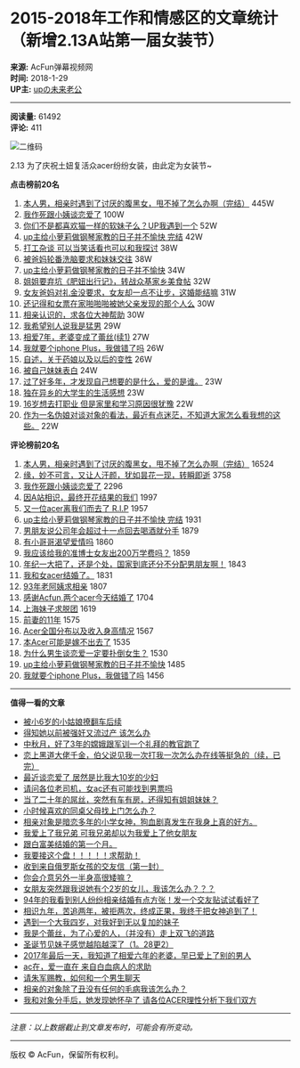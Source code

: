 # 2015-2018年工作和情感区的文章统计（新增2.13A站第一届女装节）

**来源:** AcFun弹幕视频网  
**时间:** 2018-1-29  
**UP主:** [upの未来老公](https://www.acfun.cn/u/1626392)

---

**阅读量:** 61492  
**评论:** 411

![二维码](https://ksurl.cn/createqrcode?content=https%3A%2F%2Fwww.acfun.cn%2Fa%2Fac4218117%3Ffrom%3Dvideo&contentType=URL&toShortUrl=false&width=98&height=98)

2.13 为了庆祝土妞复活众acer纷纷女装，由此定为女装节~

**点击榜前20名**
1. [本人男，相亲时遇到了讨厌的腹黑女，甩不掉了怎么办啊（完结）](http://www.acfun.cn/a/ac2382093) 445W
2. [我作死跟小姨谈恋爱了](http://www.acfun.cn/a/ac2533428) 100W
3. [你们不是都喜欢猫一样的软妹子么？UP我遇到一个](http://www.acfun.cn/a/ac2565946) 52W
4. [up主给小萝莉做钢琴家教的日子并不愉快 完结](http://www.acfun.cn/a/ac2496667) 42W
5. [打工杂谈 可以当笑话看也可以和我探讨](http://www.acfun.cn/a/ac2196843) 38W
6. [被爸妈轮番洗脑要求和妹妹交往](http://www.acfun.cn/a/ac2528921) 38W
7. [up主给小萝莉做钢琴家教的日子并不愉快](http://www.acfun.cn/a/ac2450764) 34W
8. [姐姐要弃坑《肥妞出行记》，转战众基家乡美食帖](http://www.acfun.cn/a/ac4103184) 32W
9. [女友爸妈对礼金没要求，女友却一点不让步，这婚能结嘛](http://www.acfun.cn/a/ac3202828) 31W
10. [还记得和女票在家啪啪啪被她父亲发现的那个人么](http://www.acfun.cn/a/ac2735295) 30W
11. [相亲认识的，求各位大神帮助](http://www.acfun.cn/a/ac2199312) 30W
12. [我希望别人说我是猛男](http://www.acfun.cn/a/ac2341804) 29W
13. [相爱7年，老婆变成了蕾丝(续1)](http://www.acfun.cn/a/ac2371489) 27W
14. [我就要个iphone Plus，我做错了吗](http://www.acfun.cn/a/ac2222338) 26W
15. [自述，关于药娘以及以后的变性](http://www.acfun.cn/a/ac2377273) 26W
16. [被自己妹妹表白](http://www.acfun.cn/a/ac2795415) 24W
17. [过了好多年，才发现自己想要的是什么，爱的是谁。](http://www.acfun.cn/a/ac2167351) 23W
18. [独在异乡的大学生的生活感想](http://www.acfun.cn/a/ac4017293) 23W
19. [16岁想去打职业 但是家里和学习原因很犹豫](http://www.acfun.cn/a/ac3226515) 22W
20. [作为一名伪娘对谈对象的看法，最近有点迷茫，不知道大家怎么看我想的这些。](http://www.acfun.cn/a/ac3232910) 22W

**评论榜前20名**
1. [本人男，相亲时遇到了讨厌的腹黑女，甩不掉了怎么办啊（完结）](http://www.acfun.cn/a/ac2382093) 16524
2. [缘，妙不可言，又让人汗颜，犹如昙花一现，转瞬即逝](http://www.acfun.cn/a/ac3700714) 3758
3. [我作死跟小姨谈恋爱了](http://www.acfun.cn/a/ac2533428) 2296
4. [因A站相识，最终开花结果的我们](http://www.acfun.cn/a/ac3611737) 1997
5. [又一位acer离我们而去了 R.I.P](http://www.acfun.cn/a/ac3463580) 1957
6. [up主给小萝莉做钢琴家教的日子并不愉快 完结](http://www.acfun.cn/a/ac2496667) 1931
7. [男朋友说公司年会超过十一点回去喝酒就分手](http://www.acfun.cn/a/ac2498260) 1879
8. [有小哥哥渴望爱情吗](http://www.acfun.cn/a/ac3422874) 1860
9. [我应该给我的准博士女友出200万学费吗？](http://www.acfun.cn/a/ac3523187) 1859
10. [年纪一大把了，还是个处，国家到底还分不分配男朋友啊！](http://www.acfun.cn/a/ac4147854) 1843
11. [我和女acer结婚了。](http://www.acfun.cn/a/ac3970693) 1831
12. [93年老阿姨求相亲](http://www.acfun.cn/a/ac4206211) 1807
13. [感谢Acfun,两个acer今天结婚了](http://www.acfun.cn/a/ac3712852) 1704
14. [上海妹子求脱团](http://www.acfun.cn/a/ac2222018) 1619
15. [前妻的11年](http://www.acfun.cn/a/ac2307689) 1575
16. [Acer全国分布以及收入身高情况](http://www.acfun.cn/a/ac3216548) 1567
17. [本Acer可能是嫁不出去了](http://www.acfun.cn/a/ac3949941) 1535
18. [为什么男生谈恋爱一定要扑倒女生？](http://www.acfun.cn/a/ac3182144) 1530
19. [up主给小萝莉做钢琴家教的日子并不愉快](http://www.acfun.cn/a/ac2450764) 1485
20. [我就要个iphone Plus，我做错了吗](http://www.acfun.cn/a/ac2222338) 1456

---

**值得一看的文章**
- [被小6岁的小姑娘撩翻车后续](http://www.acfun.cn/a/ac2728950)
- [得知她以前被强奸又流过产 该怎么办](http://www.acfun.cn/a/ac2546853)
- [中秋月，好了3年的嫦娥跟军训一个礼拜的教官跑了](http://www.acfun.cn/a/ac3107369)
- [恋上黑道大佬千金，伯父说见我一次打我一次怎么办在线等挺急的（续，已完）](http://www.acfun.cn/a/ac2467645)
- [最近谈恋爱了 居然是比我大10岁的少妇](http://www.acfun.cn/a/ac2358930)
- [请问各位老司机，女ac还有可能找到男票吗](http://www.acfun.cn/a/ac2396828)
- [当了二十年的屌丝，突然有车有房，还得知有姐姐妹妹？](http://www.acfun.cn/a/ac3115996)
- [小时候喜欢的同桌父母找上门怎么办？](http://www.acfun.cn/a/ac2477928)
- [相亲对象是暗恋多年的小学女神，狗血剧真发生在我身上真的好方。](http://www.acfun.cn/a/ac2792831)
- [我爱上了我兄弟 可我兄弟却以为我爱上了他女朋友](http://www.acfun.cn/a/ac3231760)
- [跟白富美结婚的第一个月。](http://www.acfun.cn/a/ac4162523)
- [我要接这个盘！！！！！求帮助！](http://www.acfun.cn/a/ac2599938)
- [收到来自俄罗斯女孩的交友信（第一封）](http://www.acfun.cn/a/ac3141629)
- [你会介意另外一半身高很矮嘛？](http://www.acfun.cn/a/ac2544806)
- [女朋友突然跟我说她有个2岁的女儿，我该怎么办？？？](http://www.acfun.cn/a/ac4099847)
- [94年的我看到别人纷纷相亲结婚有点方张！发一个交友贴试试看好了](http://www.acfun.cn/a/ac4172145)
- [相识九年，苦追两年，被拒两次，终成正果，我终于把女神追到了！](http://www.acfun.cn/a/ac3858511)
- [遇到一个大我四岁，对我好到无以复加的妹子](http://www.acfun.cn/a/ac3421797)
- [我是个蕾丝，为了心爱的人，（并没有）走上双飞的道路](http://www.acfun.cn/a/ac2792532)
- [圣诞节见妹子感觉越陷越深了（1。28更2）](http://www.acfun.cn/a/ac2452123)
- [2017年最后一天，我知道了相爱六年的老婆，早已爱上了别的男人](http://www.acfun.cn/a/ac4168694)
- [ac在，爱一直在 来自白血病人的求助](http://www.acfun.cn/a/ac2293327)
- [请朱军赐教，如何和一个男生聊天](http://www.acfun.cn/a/ac3901862)
- [相亲的对象除了丑没有任何的毛病我该怎么办？](http://www.acfun.cn/a/ac3749083)
- [我和对象分手后，她发现她怀孕了 请各位ACER理性分析下我们双方](http://www.acfun.cn/a/ac4076734)

---

*注意：以上数据截止到文章发布时，可能会有所变动。*

---

版权 © AcFun，保留所有权利。
<!-- tcd_original_link https://m.acfun.cn/v/?ac=4218117 -->
